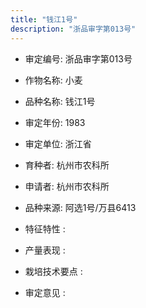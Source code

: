 ```yaml
---
title: "钱江1号"
description: "浙品审字第013号"
---
```

* 审定编号:  浙品审字第013号

*  作物名称:  小麦

*  品种名称:  钱江1号

*  审定年份:  1983

*  审定单位:  浙江省

* 育种者:  杭州市农科所

*  申请者:  杭州市农科所

*  品种来源:  阿选1号/万县6413

*  特征特性 : 

 
*  产量表现 : 


*  栽培技术要点 : 


*  审定意见 : 


